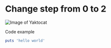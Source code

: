# Change step from 0 to 2

![Image of Yaktocat](https://octodex.github.com/images/yaktocat.png)

Code example
```rb
puts 'hello world'
```
